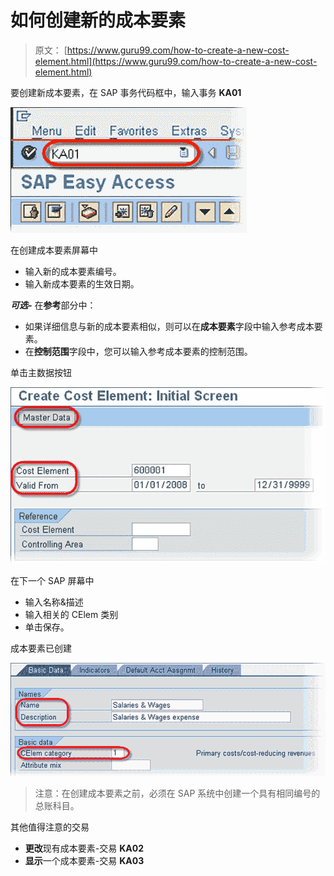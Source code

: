 # 如何创建新的成本要素

> 原文： [https://www.guru99.com/how-to-create-a-new-cost-element.html](https://www.guru99.com/how-to-create-a-new-cost-element.html)

要创建新成本要素，在 SAP 事务代码框中，输入事务 **KA01**

![How to Create a New Cost Element](img/4335060407d8163fb36132a2c3cf0d2f.png "How to Create a New Cost Element")

在创建成本要素屏幕中

*   输入新的成本要素编号。
*   输入新成本要素的生效日期。

***可选-*** 在**参考**部分中：

*   如果详细信息与新的成本要素相似，则可以在**成本要素**字段中输入参考成本要素。
*   在**控制范围**字段中，您可以输入参考成本要素的控制范围。

单击主数据按钮

![How to Create a New Cost Element](img/31474f1fb71c9ea4e24640456e3981d0.png "How to Create a New Cost Element")

在下一个 SAP 屏幕中

*   输入名称&描述
*   输入相关的 CElem 类别
*   单击保存。

成本要素已创建

![How to Create a New Cost Element](img/53ec65b7ffcf6a7ace4f3ba191ac7bad.png "How to Create a New Cost Element")

> 注意：在创建成本要素之前，必须在 SAP 系统中创建一个具有相同编号的总账科目。

其他值得注意的交易

*   **更改**现有成本要素-交易 **KA02**
*   **显示**一个成本要素-交易 **KA03**